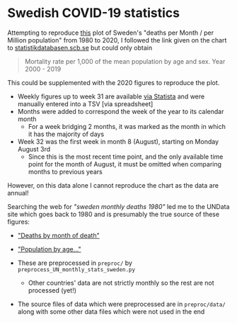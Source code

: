 # Swedish COVID-19 statistics

Attempting to reproduce [this](https://twitter.com/mmay3r/status/1304837380193488896)
plot of Sweden's "deaths per Month / per Million population" from 1980 to 2020,
I followed the link given on the chart to [statistikdatabasen.scb.se](https://www.statistikdatabasen.scb.se/pxweb/en/ssd/)
but could only obtain

> Mortality rate per 1,000 of the mean population by age and sex. Year 2000 - 2019

This could be supplemented with the 2020 figures to reproduce the plot.

- Weekly figures up to week 31 are available [via Statista](https://www.statista.com/statistics/1115707/sweden-number-of-deaths-per-week/)
  and were manually entered into a TSV [via spreadsheet]
- Months were added to correspond the week of the year to its calendar month
  - For a week bridging 2 months, it was marked as the month in which it has the majority of days
- Week 32 was the first week in month 8 (August), starting on Monday August 3rd
  - Since this is the most recent time point, and the only available time point for
    the month of August, it must be omitted when comparing months to previous years

However, on this data alone I cannot reproduce the chart as the data are annual!

Searching the web for _"sweden monthly deaths 1980"_
led me to the UNData site which goes back to 1980 and is presumably the true source
of these figures:
- ["Deaths by month of death"](http://data.un.org/Data.aspx?d=POP&f=tableCode%3A65)
- ["Population by age..."](http://data.un.org/Data.aspx?d=POP&f=tableCode%3a22)

- These are preprocessed in `preproc/` by `preprocess_UN_monthly_stats_sweden.py`
  - Other countries' data are not strictly monthly so the rest are not processed (yet!)
- The source files of data which were preprocessed are in `preproc/data/` along with some
  other data files which were not used in the end
